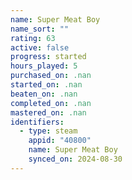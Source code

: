 ```yaml
---
name: Super Meat Boy
name_sort: ""
rating: 63
active: false
progress: started
hours_played: 5
purchased_on: .nan
started_on: .nan
beaten_on: .nan
completed_on: .nan
mastered_on: .nan
identifiers:
  - type: steam
    appid: "40800"
    name: Super Meat Boy
    synced_on: 2024-08-30
---
```

